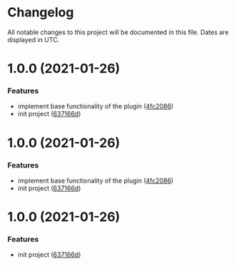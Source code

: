 # Changelog
All notable changes to this project will be documented in this file. Dates are displayed in UTC.

# 1.0.0 (2021-01-26)


### Features

* implement base functionality of the plugin ([4fc2086](https://github.com/RebeccaStevens/uMod-Rust-Plugin-AutoCode/commit/4fc2086b8f6c58bd379c55f7d54a0977de0dbbbd))
* init project ([637166d](https://github.com/RebeccaStevens/uMod-Rust-Plugin-AutoCode/commit/637166ddab3e6c42a6d279e8e380a7c738fde8eb))

# 1.0.0 (2021-01-26)


### Features

* implement base functionality of the plugin ([4fc2086](https://github.com/RebeccaStevens/uMod-Rust-Plugin-AutoCode/commit/4fc2086b8f6c58bd379c55f7d54a0977de0dbbbd))
* init project ([637166d](https://github.com/RebeccaStevens/uMod-Rust-Plugin-AutoCode/commit/637166ddab3e6c42a6d279e8e380a7c738fde8eb))

# 1.0.0 (2021-01-26)


### Features

* init project ([637166d](https://github.com/RebeccaStevens/uMod-Rust-Plugin-AutoCode/commit/637166ddab3e6c42a6d279e8e380a7c738fde8eb))
